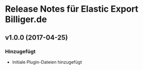 # Release Notes für Elastic Export Billiger.de

## v1.0.0 (2017-04-25)

### Hinzugefügt
- Initiale Plugin-Dateien hinzugefügt
